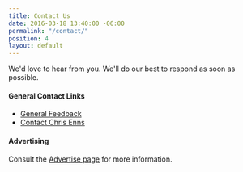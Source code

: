 ```yaml
---
title: Contact Us
date: 2016-03-18 13:40:00 -06:00
permalink: "/contact/"
position: 4
layout: default
---
```


We'd love to hear from you. We'll do our best to respond as soon as possible.

#### General Contact Links

* [General Feedback][1]
* [Contact Chris Enns][2]

#### Advertising

Consult the [Advertise page][4] for more information.

[1]: mailto:contact@goodstuff.fm?subject=%5BGoodstuff%20FM%5D%20General%20Feedback
[2]: mailto:chris@goodstuff.fm?subject=%5BGoodstuff%20FM%5D%20Contact
[4]: /advertise
